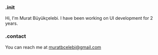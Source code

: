 ### .init
Hi, I'm Murat Büyükçelebi. I have been working on UI development for 2 years.

### .contact
You can reach me at muratbcelebi@gmail.com
